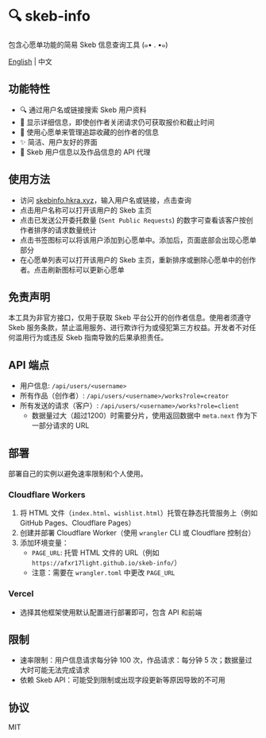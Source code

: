 # 🔍 skeb-info
包含心愿单功能的简易 Skeb 信息查询工具 (๑• . •๑)

[English](README.md) | 中文

## 功能特性

- 🔍 通过用户名或链接搜索 Skeb 用户资料
- 📑 显示详细信息，即使创作者关闭请求仍可获取报价和截止时间
- 🔖 使用心愿单来管理追踪收藏的创作者的信息
- ✨ 简洁、用户友好的界面
- 🔗 Skeb 用户信息以及作品信息的 API 代理

## 使用方法

- 访问 [skebinfo.hkra.xyz](https://skebinfo.hkra.xyz/)，输入用户名或链接，点击查询
- 点击用户名称可以打开该用户的 Skeb 主页
- 点击已发送公开委托数量 (`Sent Public Requests`) 的数字可查看该客户按创作者排序的请求数量统计
- 点击书签图标可以将该用户添加到心愿单中。添加后，页面底部会出现心愿单部分
- 在心愿单列表可以打开该用户的 Skeb 主页，重新排序或删除心愿单中的创作者。点击刷新图标可以更新心愿单

## 免责声明

本工具为非官方接口，仅用于获取 Skeb 平台公开的创作者信息。使用者须遵守 Skeb 服务条款，禁止滥用服务、进行欺诈行为或侵犯第三方权益。开发者不对任何滥用行为或违反 Skeb 指南导致的后果承担责任。

## API 端点
- 用户信息: `/api/users/<username>`
- 所有作品（创作者）: `/api/users/<username>/works?role=creator`
- 所有发送的请求（客户）: `/api/users/<username>/works?role=client`
    - 数据量过大（超过1200）时需要分片，使用返回数据中 `meta.next` 作为下一部分请求的 URL

## 部署

部署自己的实例以避免速率限制和个人使用。

### Cloudflare Workers
1. 将 HTML 文件（`index.html`、`wishlist.html`）托管在静态托管服务上（例如 GitHub Pages、Cloudflare Pages）
2. 创建并部署 Cloudflare Worker（使用 `wrangler` CLI 或 Cloudflare 控制台）
3. 添加环境变量：
   - `PAGE_URL`: 托管 HTML 文件的 URL（例如 `https://afxr17light.github.io/skeb-info/`）
    - 注意：需要在 `wrangler.toml` 中更改 `PAGE_URL`

### Vercel

- 选择其他框架使用默认配置进行部署即可，包含 API 和前端

## 限制

- 速率限制：用户信息请求每分钟 100 次，作品请求：每分钟 5 次；数据量过大时可能无法完成请求
- 依赖 Skeb API：可能受到限制或出现字段更新等原因导致的不可用

## 协议
MIT
